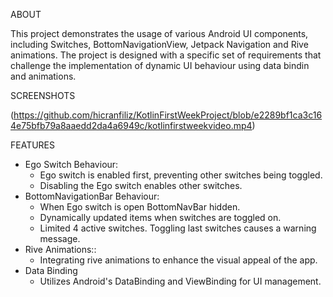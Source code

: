 ABOUT

This project demonstrates the usage of various Android UI components, including Switches, BottomNavigationView,
Jetpack Navigation and Rive animations. The project is designed with a specific set of requirements that challenge
the implementation of dynamic UI behaviour using data bindin and animations.

SCREENSHOTS

(https://github.com/hicranfiliz/KotlinFirstWeekProject/blob/e2289bf1ca3c164e75bfb79a8aaedd2da4a6949c/kotlinfirstweekvideo.mp4)

FEATURES

- Ego Switch Behaviour:
  - Ego switch is enabled first, preventing other switches being toggled.
  - Disabling the Ego switch enables other switches.
- BottomNavigationBar Behaviour:
  - When Ego switch is open BottomNavBar hidden.
  - Dynamically updated items when switches are toggled on.
  - Limited 4 active switches. Toggling last switches causes a warning message.
- Rive Animations::
  - Integrating rive animations to enhance the visual appeal of the app.
- Data Binding
  - Utilizes Android's DataBinding and ViewBinding for UI management.
